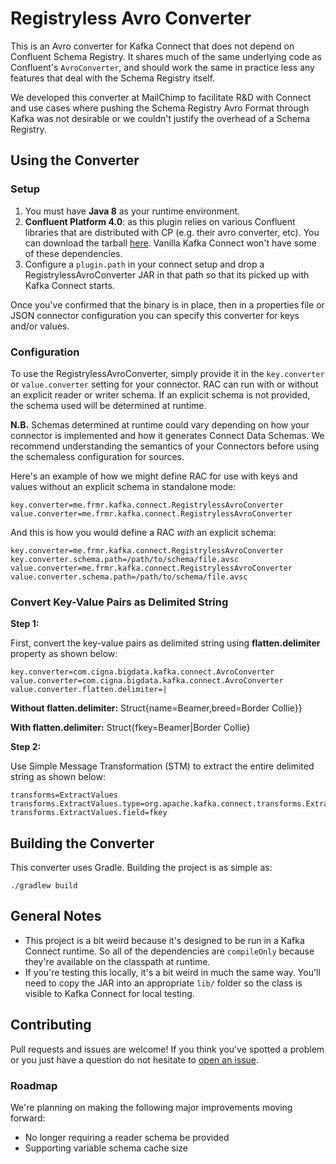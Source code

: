 # Registryless Avro Converter

This is an Avro converter for Kafka Connect that does not depend on Confluent Schema Registry. It
shares much of the same underlying code as Confluent's `AvroConverter`, and should work the same in
practice less any features that deal with the Schema Registry itself.

We developed this converter at MailChimp to facilitate R&D with Connect and use cases where pushing
the Schema Registry Avro Format through Kafka was not desirable or we couldn't justify the overhead
of a Schema Registry.

## Using the Converter

### Setup

1. You must have **Java 8** as your runtime environment.
2. **Confluent Platform 4.0**: as this plugin relies on various Confluent libraries that are
  distributed with CP (e.g. their avro converter, etc). You can download the tarball
  [here](http://packages.confluent.io/archive/4.0/confluent-oss-4.0.0-2.11.zip). Vanilla Kafka
  Connect won't have some of these dependencies.
3. Configure a `plugin.path` in your connect setup and drop a RegistrylessAvroConverter JAR in that
  path so that its picked up with Kafka Connect starts.

Once you've confirmed that the binary is in place, then in a properties file or JSON connector
configuration you can specify this converter for keys and/or values.

### Configuration

To use the RegistrylessAvroConverter, simply provide it in the `key.converter` or `value.converter`
setting for your connector. RAC can run with or without an explicit reader or writer schema. If an
explicit schema is not provided, the schema used will be determined at runtime.

**N.B.** Schemas determined at runtime could vary depending on how your connector is implemented
and how it generates Connect Data Schemas. We recommend understanding the semantics of your
Connectors before using the schemaless configuration for sources.

Here's an example of how we might define RAC for use with keys and values without an explicit schema
in standalone mode:

```
key.converter=me.frmr.kafka.connect.RegistrylessAvroConverter
value.converter=me.frmr.kafka.connect.RegistrylessAvroConverter
```

And this is how you would define a RAC _with_ an explicit schema:

```
key.converter=me.frmr.kafka.connect.RegistrylessAvroConverter
key.converter.schema.path=/path/to/schema/file.avsc
value.converter=me.frmr.kafka.connect.RegistrylessAvroConverter
value.converter.schema.path=/path/to/schema/file.avsc
```

### Convert Key-Value Pairs as Delimited String

**Step 1:**

First, convert the key-value pairs as delimited string using **flatten.delimiter** property as shown below: 

```
key.converter=com.cigna.bigdata.kafka.connect.AvroConverter
value.converter=com.cigna.bigdata.kafka.connect.AvroConverter
value.converter.flatten.delimiter=|
```

**Without flatten.delimiter:** Struct{name=Beamer,breed=Border Collie}}

**With flatten.delimiter:** Struct{fkey=Beamer|Border Collie}


**Step 2:**

Use Simple Message Transformation (STM) to extract the entire delimited string as shown below:

```
transforms=ExtractValues
transforms.ExtractValues.type=org.apache.kafka.connect.transforms.ExtractField$Value
transforms.ExtractValues.field=fkey
```

## Building the Converter

This converter uses Gradle. Building the project is as simple as:

```
./gradlew build
```

## General Notes

* This project is a bit weird because it's designed to be run in a Kafka Connect runtime. So
  all of the dependencies are `compileOnly` because they're available on the classpath at runtime.
* If you're testing this locally, it's a bit weird in much the same way. You'll need to copy
  the JAR into an appropriate `lib/` folder so the class is visible to Kafka Connect for local
  testing.

## Contributing

Pull requests and issues are welcome! If you think you've spotted a problem or you just have a
question do not hesitate to [open an issue](https://github.com/farmdawgnation/registryless-avro-converter/issues/new).

### Roadmap

We're planning on making the following major improvements moving forward:

* No longer requiring a reader schema be provided
* Supporting variable schema cache size
